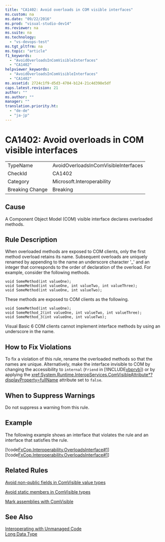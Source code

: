 ```yaml
---
title: "CA1402: Avoid overloads in COM visible interfaces"
ms.custom: na
ms.date: "09/22/2016"
ms.prod: "visual-studio-dev14"
ms.reviewer: na
ms.suite: na
ms.technology: 
  - "vs-devops-test"
ms.tgt_pltfrm: na
ms.topic: "article"
f1_keywords: 
  - "AvoidOverloadsInComVisibleInterfaces"
  - "CA1402"
helpviewer_keywords: 
  - "AvoidOverloadsInComVisibleInterfaces"
  - "CA1402"
ms.assetid: 2724c1f9-d5d3-4704-b124-21c4d398e5df
caps.latest.revision: 21
author: ""
ms.author: ""
manager: ""
translation.priority.ht: 
  - "de-de"
  - "ja-jp"
---
```

# CA1402: Avoid overloads in COM visible interfaces
|||  
|-|-|  
|TypeName|AvoidOverloadsInComVisibleInterfaces|  
|CheckId|CA1402|  
|Category|Microsoft.Interoperability|  
|Breaking Change|Breaking|  
  
## Cause  
 A Component Object Model (COM) visible interface declares overloaded methods.  
  
## Rule Description  
 When overloaded methods are exposed to COM clients, only the first method overload retains its name. Subsequent overloads are uniquely renamed by appending to the name an underscore character '_' and an integer that corresponds to the order of declaration of the overload. For example, consider the following methods.  
  
```  
void SomeMethod(int valueOne);  
void SomeMethod(int valueOne, int valueTwo, int valueThree);  
void SomeMethod(int valueOne, int valueTwo);  
```  
  
 These methods are exposed to COM clients as the following.  
  
```  
void SomeMethod(int valueOne);  
void SomeMethod_2(int valueOne, int valueTwo, int valueThree);  
void SomeMethod_3(int valueOne, int valueTwo);  
```  
  
 Visual Basic 6 COM clients cannot implement interface methods by using an underscore in the name.  
  
## How to Fix Violations  
 To fix a violation of this rule, rename the overloaded methods so that the names are unique. Alternatively, make the interface invisible to COM by changing the accessibility to `internal` (`Friend` in [!INCLUDE[vbprvb](../vs140/includes/vbprvb_md.md)]) or by applying the <xref:System.Runtime.InteropServices.ComVisibleAttribute*?displayProperty=fullName> attribute set to `false`.  
  
## When to Suppress Warnings  
 Do not suppress a warning from this rule.  
  
## Example  
 The following example shows an interface that violates the rule and an interface that satisfies the rule.  
  
 [!code[FxCop.Interoperability.OverloadsInterface#1](../vs140/codesnippet/VisualBasic/ca1402--avoid-overloads-in-com-visible-interfaces_1.vb)]
[!code[FxCop.Interoperability.OverloadsInterface#1](../vs140/codesnippet/CSharp/ca1402--avoid-overloads-in-com-visible-interfaces_1.cs)]  
  
## Related Rules  
 [Avoid non-public fields in ComVisible value types](../vs140/ca1413--avoid-non-public-fields-in-com-visible-value-types.md)  
  
 [Avoid static members in ComVisible types](../vs140/ca1407--avoid-static-members-in-com-visible-types.md)  
  
 [Mark assemblies with ComVisible](../vs140/ca1017--mark-assemblies-with-comvisibleattribute.md)  
  
## See Also  
 [Interoperating with Unmanaged Code](assetId:///ccb68ce7-b0e9-4ffb-839d-03b1cd2c1258)   
 [Long Data Type](../vs140/long-data-type--visual-basic-.md)